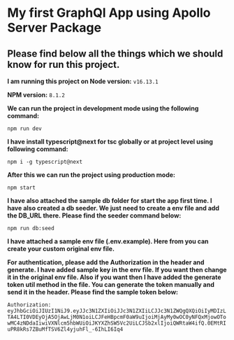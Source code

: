 # My first GraphQl App using Apollo Server Package

## Please find below all the things which we should know for run this project.

**I am running this project on Node version:**
`v16.13.1`

**NPM version:**
`8.1.2`

**We can run the project in development mode using the following command:**

`npm run dev`


**I have install typescript@next for tsc globally or at project level using following command:**

`npm i -g typescript@next`

**After this we can run the project using production mode:**

`npm start`

**I have also attached the sample db folder for start the app first time. I have also created a db seeder. We just need to create a env file and add the DB_URL there. Please find the seeder command below:**

`npm run db:seed`


**I have attached a sample env file (.env.example). Here from you can create your custom original env file.**

**For authentication, please add the Authorization in the header and generate. I have added sample key in the env file. If you want then change it in the original env file. Also if you want then I have added the generate token util method in the file. You can generate the token manually and send it in the header. Please find the sample token below:**

`Authorization: eyJhbGciOiJIUzI1NiJ9.eyJJc3N1ZXIiOiJJc3N1ZXIiLCJJc3N1ZWQgQXQiOiIyMDIzLTA4LTI0VDEyOjA5OjAwLjM0N1oiLCJFeHBpcmF0aW9uIjoiMjAyMy0wOC0yNFQxMjowOTowMC4zNDdaIiwiVXNlcm5hbWUiOiJKYXZhSW5Vc2UiLCJSb2xlIjoiQWRtaW4ifQ.0EMtRIuPR8kRs7ZBuMfTSV6Zl4yjuhFl_-6IhLI6Iq4`